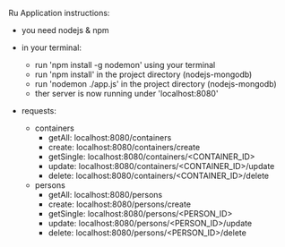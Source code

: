 Ru Application instructions:

- you need nodejs & npm

- in your terminal:
    - run 'npm install -g nodemon' using your terminal
    - run 'npm install' in the project directory (nodejs-mongodb)
    - run 'nodemon ./app.js' in the project directory (nodejs-mongodb)
    - ther server is now running under 'localhost:8080'
- requests:
    - containers
        - getAll:       localhost:8080/containers
        - create:       localhost:8080/containers/create
        - getSingle:    localhost:8080/containers/<CONTAINER_ID>
        - update:       localhost:8080/containers/<CONTAINER_ID>/update
        - delete:       localhost:8080/containers/<CONTAINER_ID>/delete
    - persons
        - getAll:       localhost:8080/persons
        - create:       localhost:8080/persons/create
        - getSingle:    localhost:8080/persons/<PERSON_ID>
        - update:       localhost:8080/persons/<PERSON_ID>/update
        - delete:       localhost:8080/persons/<PERSON_ID>/delete
